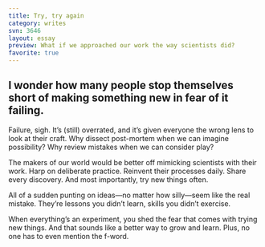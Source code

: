 ```yaml
---
title: Try, try again
category: writes
svn: 3646
layout: essay
preview: What if we approached our work the way scientists did?
favorite: true
---
```

## I wonder how many people stop themselves short of making something new in fear of it failing.

Failure, sigh. It’s (still) overrated, and it’s given everyone the wrong lens to look at their craft. Why dissect post-mortem when we can imagine possibility? Why review mistakes when we can consider play?

The makers of our world would be better off mimicking scientists with their work. Harp on deliberate practice. Reinvent their processes daily. Share every discovery. And most importantly, try new things often. 

All of a sudden punting on ideas—no matter how silly—seem like the real mistake. They’re lessons you didn’t learn, skills you didn’t exercise.

When everything’s an experiment, you shed the fear that comes with trying new things. And that sounds like a better way to grow and learn. Plus, no one has to even mention the f-word.